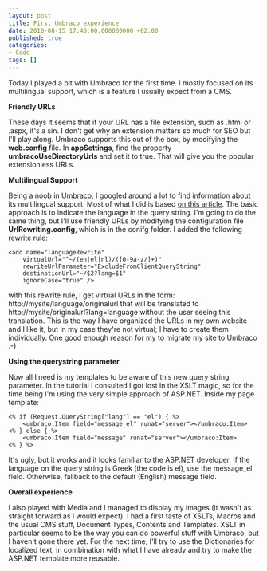 ```yaml
---
layout: post
title: First Umbraco experience
date: 2010-08-15 17:40:00.000000000 +02:00
published: true
categories:
- Code
tags: []
---
```


Today I played a bit with Umbraco for the first time. I mostly focused on its multilingual support, which is a feature I usually expect from a CMS.

<strong>Friendly URLs</strong>

These days it seems that if your URL has a file extension, such as .html or .aspx, it's a sin. I don't get why an extension matters so much for SEO but I'll play along. Umbraco supports this out of the box, by modifying the <strong>web.config</strong> file. In <strong>appSettings</strong>, find the property <strong>umbracoUseDirectoryUrls</strong> and set it to true. That will give you the popular extensionless URLs.

<strong>Multilingual Support</strong>

Being a noob in Umbraco, I googled around a lot to find information about its multilingual support. Most of what I did is based <a href="http://umbraco.org/documentation/books/multilingual-11-sites" target="_blank">on this article</a>. The basic approach is to indicate the language in the query string. I'm going to do the same thing, but I'll use friendly URLs by modifying the configuration file <strong>UrlRewriting.config</strong>, which is in the conifg folder. I added the following rewrite rule:

```
<add name="languageRewrite"
    virtualUrl="^~/(en|el|nl)/([0-9a-z/]+)"
    rewriteUrlParameter="ExcludeFromClientQueryString"
    destinationUrl="~/$2?lang=$1"
    ignoreCase="true" />
```

with this rewrite rule, I get virtual URLs in the form: http://mysite/language/originalurl that will be translated to http://mysite/originalurl?lang=language without the user seeing this translation. This is the way I have organized the URLs in my own website and I like it, but in my case they're not virtual; I have to create them individually. One good enough reason for my to migrate my site to Umbraco :-)

<strong>Using the querystring parameter</strong>

Now all I need is my templates to be aware of this new query string parameter. In the tutorial I consulted I got lost in the XSLT magic, so for the time being I'm using the very simple approach of ASP.NET. Inside my page template:

```
<% if (Request.QueryString["lang"] == "el") { %>
    <umbraco:Item field="message_el" runat="server"></umbraco:Item>
<% } else { %>
    <umbraco:Item field="message" runat="server"></umbraco:Item>
<% } %>
```

It's ugly, but it works and it looks familiar to the ASP.NET developer. If the language on the query string is Greek (the code is el), use the message_el field. Otherwise, fallback to the default (English) message field.

<strong>Overall experience</strong>

I also played with Media and I managed to display my images (it wasn't as straight forward as I would expect). I had a first taste of XSLTs, Macros and the usual CMS stuff, Document Types, Contents and Templates. XSLT in particular seems to be the way you can do powerful stuff with Umbraco, but I haven't gone there yet. For the next time, I'll try to use the Dictionaries for localized text, in combination with what I have already and try to make the ASP.NET template more reusable.
